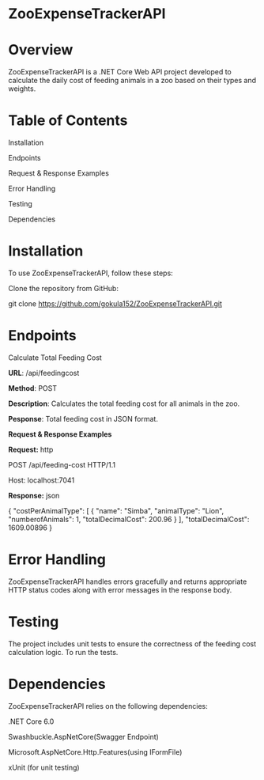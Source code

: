 # ZooExpenseTrackerAPI
# Overview

ZooExpenseTrackerAPI is a .NET Core Web API project developed to calculate the daily cost of feeding animals in a zoo based on their types and weights.

# Table of Contents
Installation

Endpoints

Request & Response Examples

Error Handling

Testing

Dependencies

# Installation

To use ZooExpenseTrackerAPI, follow these steps:

Clone the repository from GitHub:

git clone https://github.com/gokula152/ZooExpenseTrackerAPI.git

# Endpoints
Calculate Total Feeding Cost

**URL**: /api/feedingcost

**Method**: POST

**Description**: Calculates the total feeding cost for all animals in the zoo.

**Pesponse**: Total feeding cost in JSON format.

**Request & Response Examples**

**Request:**
http

POST /api/feeding-cost HTTP/1.1

Host: localhost:7041

**Response:**
json


{
  "costPerAnimalType": [
    {
      "name": "Simba",
      "animalType": "Lion",
      "numberofAnimals": 1,
      "totalDecimalCost": 200.96
    }
  ],
  "totalDecimalCost": 1609.00896
}


# Error Handling

ZooExpenseTrackerAPI handles errors gracefully and returns appropriate HTTP status codes along with error messages in the response body.

# Testing

The project includes unit tests to ensure the correctness of the feeding cost calculation logic. To run the tests.

# Dependencies
ZooExpenseTrackerAPI relies on the following dependencies:

.NET Core 6.0

Swashbuckle.AspNetCore(Swagger Endpoint)

Microsoft.AspNetCore.Http.Features(using IFormFile)

xUnit (for unit testing)

